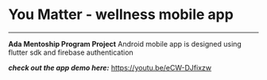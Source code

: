 # You Matter - wellness mobile app

****
**Ada Mentoship Program Project**
Android mobile app is designed using flutter sdk and firebase authentication

_**check out the app demo here:**_ https://youtu.be/eCW-DJfixzw






